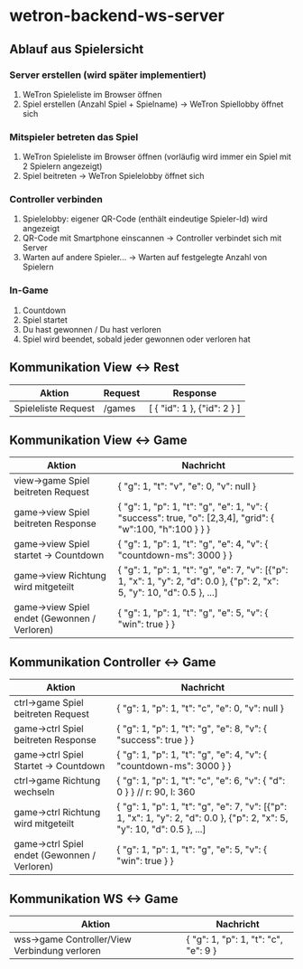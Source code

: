 # wetron-backend-ws-server

## Ablauf aus Spielersicht

### Server erstellen (wird später implementiert)

1. WeTron Spieleliste im Browser öffnen
1. Spiel erstellen (Anzahl Spiel + Spielname) -> WeTron Spiellobby öffnet sich

### Mitspieler betreten das Spiel

1. WeTron Spieleliste im Browser öffnen (vorläufig wird immer ein Spiel mit 2 Spielern angezeigt)
1. Spiel beitreten -> WeTron Spielelobby öffnet sich

### Controller verbinden

1. Spielelobby: eigener QR-Code (enthält eindeutige Spieler-Id) wird angezeigt
1. QR-Code mit Smartphone einscannen -> Controller verbindet sich mit Server
1. Warten auf andere Spieler... -> Warten auf festgelegte Anzahl von Spielern

### In-Game

1. Countdown
1. Spiel startet
1. Du hast gewonnen / Du hast verloren
1. Spiel wird beendet, sobald jeder gewonnen oder verloren hat

## Kommunikation View <-> Rest

|Aktion                                         |Request                        |Response                           |
|-----------------------------------------------|-------------------------------|-----------------------------------|
|Spieleliste Request                            |/games                         |[ { "id": 1 }, {"id": 2 } ]        |

## Kommunikation View <-> Game

|Aktion                                         |Nachricht                                                                      |
|-----------------------------------------------|-------------------------------------------------------------------------------|
|view->game Spiel beitreten Request             |{ "g": 1,         "t": "v", "e": 0, "v": null }                                |
|game->view Spiel beitreten Response            |{ "g": 1, "p": 1, "t": "g", "e": 1, "v": { "success": true, "o": [2,3,4], "grid": { "w":100, "h":100 } } }            |
|game->view Spiel startet -> Countdown          |{ "g": 1, "p": 1, "t": "g", "e": 4, "v": { "countdown-ms": 3000 } }            |
|game->view Richtung wird mitgeteilt            |{ "g": 1, "p": 1, "t": "g", "e": 7, "v": [{"p": 1, "x": 1, "y": 2, "d": 0.0 }, {"p": 2, "x": 5, "y": 10, "d": 0.5 }, ...]|
|game->view Spiel endet (Gewonnen / Verloren)   |{ "g": 1, "p": 1, "t": "g", "e": 5, "v": { "win": true } }                     |

## Kommunikation Controller <-> Game

|Aktion                                         |Nachricht                                                                      |
|-----------------------------------------------|-------------------------------------------------------------------------------|
|ctrl->game Spiel beitreten Request             |{ "g": 1, "p": 1, "t": "c", "e": 0, "v": null }                          |
|game->ctrl Spiel beitreten Response            |{ "g": 1, "p": 1, "t": "g", "e": 8, "v": { "success": true } }                 |
|game->ctrl Spiel Startet -> Countdown          |{ "g": 1, "p": 1, "t": "g", "e": 4, "v": { "countdown-ms": 3000 } }            |
|ctrl->game Richtung wechseln                   |{ "g": 1, "p": 1, "t": "c", "e": 6, "v": { "d": 0 } } // r: 90, l: 360       |
|game->ctrl Richtung wird mitgeteilt            |{ "g": 1, "p": 1, "t": "g", "e": 7, "v": [{"p": 1, "x": 1, "y": 2, "d": 0.0 }, {"p": 2, "x": 5, "y": 10, "d": 0.5 }, ...]|
|game->ctrl Spiel endet (Gewonnen / Verloren)   |{ "g": 1, "p": 1, "t": "g", "e": 5, "v": { "win": true } }                     |

## Kommunikation WS <-> Game

|Aktion                                         |Nachricht                              |
|-----------------------------------------------|---------------------------------------|
|wss->game Controller/View Verbindung verloren  |{ "g": 1, "p": 1, "t": "c", "e": 9 }   |
